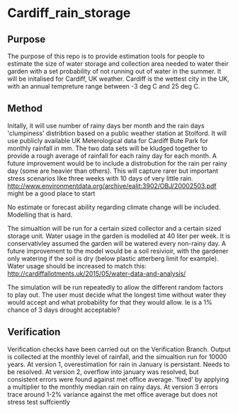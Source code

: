 # Cardiff_rain_storage

## Purpose

The purpose of this repo is to provide estimation tools for people to estimate the size of water storage and collection area needed to water their garden with a set probability of not running out of water in the summer. It will be initalised for Cardiff, UK weather.
Cardiff is the wettest city in the UK, with an annual tempreture range between -3 deg C and 25 deg C.  


## Method

Initally, it will use number of rainy days ber month and the rain days 'clumpiness' distribtion based on a public weather station at Stolford. It will use publicly available UK Meterological data for Cardiff Bute Park for monthly rainfall in mm.
The two data sets will be kludged together to provide a rough average of rainfall for each rainy day for each month. 
A future improvement would be to include a distrobution for the rain per rainy day (some are heavier than others). This will capture rarer but important stress scenarios like three weeks with 10 days of very little rain. http://www.environmentdata.org/archive/ealit:3902/OBJ/20002503.pdf might be a good place to start

No estimate or forecast ability regarding climate change will be included. Modelling that is hard.

The simualtion will be run for a certain sized collector and a certain sized storage unit. Water usage in the garden is modelled at 40 liter per week. It is conservativley assumed the garden  will be watered every non-rainy day. A future improvement to the model would be a soil resivioir, with the gardener only watering if the soil is dry (below plastic atterberg limit for example). Water usage should be increased to match this: http://cardiffallotments.uk/2015/05/water-data-and-analysis/

The simulation will be run repeatedly to allow the different random factors to play out. The user must decide what the longest time without water they would accept and what probability for that they would allow. Ie is a 1% chance of 3 days drought acceptable?


## Verification
Verification checks have been carried out on the Verification Branch.
Output is collected at the monthly level of rainfall, and the simualtion run for 10000 years.
At version 1, overestimation for rain in January is persistant. Needs to be resolved.
At version 2, overflow into january was resolved, but consistent errors were found against met office average. 'fixed' by applying a multiplier to the monthly median rain on rainy days. 
At version 3 errors trace around 1-2% variance against the met office average but does not stress test suffciently
